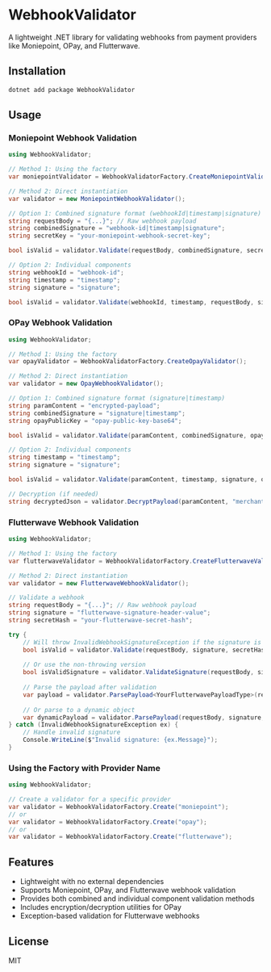 # WebhookValidator

A lightweight .NET library for validating webhooks from payment providers like Moniepoint, OPay, and Flutterwave.

## Installation

```bash
dotnet add package WebhookValidator
```

## Usage

### Moniepoint Webhook Validation

```csharp
using WebhookValidator;

// Method 1: Using the factory
var moniepointValidator = WebhookValidatorFactory.CreateMoniepointValidator();

// Method 2: Direct instantiation
var validator = new MoniepointWebhookValidator();

// Option 1: Combined signature format (webhookId|timestamp|signature)
string requestBody = "{...}"; // Raw webhook payload
string combinedSignature = "webhook-id|timestamp|signature";
string secretKey = "your-moniepoint-webhook-secret-key";

bool isValid = validator.Validate(requestBody, combinedSignature, secretKey);

// Option 2: Individual components
string webhookId = "webhook-id";
string timestamp = "timestamp";
string signature = "signature";

bool isValid = validator.Validate(webhookId, timestamp, requestBody, signature, secretKey);
```

### OPay Webhook Validation

```csharp
using WebhookValidator;

// Method 1: Using the factory
var opayValidator = WebhookValidatorFactory.CreateOpayValidator();

// Method 2: Direct instantiation
var validator = new OpayWebhookValidator();

// Option 1: Combined signature format (signature|timestamp)
string paramContent = "encrypted-payload";
string combinedSignature = "signature|timestamp";
string opayPublicKey = "opay-public-key-base64";

bool isValid = validator.Validate(paramContent, combinedSignature, opayPublicKey);

// Option 2: Individual components
string timestamp = "timestamp";
string signature = "signature";

bool isValid = validator.Validate(paramContent, timestamp, signature, opayPublicKey);

// Decryption (if needed)
string decryptedJson = validator.DecryptPayload(paramContent, "merchant-private-key-base64");
```

### Flutterwave Webhook Validation

```csharp
using WebhookValidator;

// Method 1: Using the factory
var flutterwaveValidator = WebhookValidatorFactory.CreateFlutterwaveValidator();

// Method 2: Direct instantiation
var validator = new FlutterwaveWebhookValidator();

// Validate a webhook
string requestBody = "{...}"; // Raw webhook payload
string signature = "flutterwave-signature-header-value";
string secretHash = "your-flutterwave-secret-hash";

try {
    // Will throw InvalidWebhookSignatureException if the signature is invalid
    bool isValid = validator.Validate(requestBody, signature, secretHash);
    
    // Or use the non-throwing version
    bool isValidSignature = validator.ValidateSignature(requestBody, signature, secretHash);
    
    // Parse the payload after validation
    var payload = validator.ParsePayload<YourFlutterwavePayloadType>(requestBody, signature, secretHash);
    
    // Or parse to a dynamic object
    var dynamicPayload = validator.ParsePayload(requestBody, signature, secretHash);
} catch (InvalidWebhookSignatureException ex) {
    // Handle invalid signature
    Console.WriteLine($"Invalid signature: {ex.Message}");
}
```

### Using the Factory with Provider Name

```csharp
using WebhookValidator;

// Create a validator for a specific provider
var validator = WebhookValidatorFactory.Create("moniepoint");
// or
var validator = WebhookValidatorFactory.Create("opay");
// or
var validator = WebhookValidatorFactory.Create("flutterwave");
```

## Features

- Lightweight with no external dependencies
- Supports Moniepoint, OPay, and Flutterwave webhook validation
- Provides both combined and individual component validation methods
- Includes encryption/decryption utilities for OPay
- Exception-based validation for Flutterwave webhooks

## License

MIT
